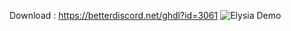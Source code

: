 Download : https://betterdiscord.net/ghdl?id=3061
![Elysia Demo](https://cdn.discordapp.com/attachments/662824403381518374/665987044295704576/unknown.png)
